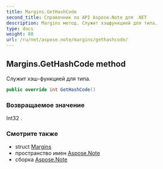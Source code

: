 ```yaml
---
title: Margins.GetHashCode
second_title: Справочник по API Aspose.Note для .NET
description: Margins метод. Служит хэшфункцией для типа.
type: docs
weight: 80
url: /ru/net/aspose.note/margins/gethashcode/
---
```

## Margins.GetHashCode method

Служит хэш-функцией для типа.

```csharp
public override int GetHashCode()
```

### Возвращаемое значение

Int32 .

### Смотрите также

* struct [Margins](../)
* пространство имен [Aspose.Note](../../margins/)
* сборка [Aspose.Note](../../../)


